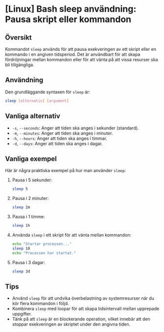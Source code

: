 # [Linux] Bash sleep användning: Pausa skript eller kommandon

## Översikt
Kommandot `sleep` används för att pausa exekveringen av ett skript eller en kommando i en angiven tidsperiod. Det är användbart för att skapa fördröjningar mellan kommandon eller för att vänta på att vissa resurser ska bli tillgängliga.

## Användning
Den grundläggande syntaxen för `sleep` är:

```bash
sleep [alternativ] [argument]
```

## Vanliga alternativ
- `-s`, `--seconds`: Anger att tiden ska anges i sekunder (standard).
- `-m`, `--minutes`: Anger att tiden ska anges i minuter.
- `-h`, `--hours`: Anger att tiden ska anges i timmar.
- `-d`, `--days`: Anger att tiden ska anges i dagar.

## Vanliga exempel
Här är några praktiska exempel på hur man använder `sleep`:

1. Pausa i 5 sekunder:
   ```bash
   sleep 5
   ```

2. Pausa i 2 minuter:
   ```bash
   sleep 2m
   ```

3. Pausa i 1 timme:
   ```bash
   sleep 1h
   ```

4. Använda `sleep` i ett skript för att vänta mellan kommandon:
   ```bash
   echo "Startar processen..."
   sleep 10
   echo "Processen har startat."
   ```

5. Pausa i 3 dagar:
   ```bash
   sleep 3d
   ```

## Tips
- Använd `sleep` för att undvika överbelastning av systemresurser när du kör flera kommandon i följd.
- Kombinera `sleep` med loopar för att skapa tidsintervall mellan upprepade uppgifter.
- Tänk på att `sleep` är en blockerande operation, vilket innebär att den stoppar exekveringen av skriptet under den angivna tiden.